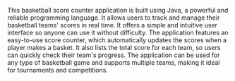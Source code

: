 This basketball score counter application is built using Java, a powerful and reliable programming language. It allows users to track and manage their basketball teams' scores in real time. It offers a simple and intuitive user interface so anyone can use it without difficulty. The application features an easy-to-use score counter, which automatically updates the scores when a player makes a basket. It also lists the total score for each team, so users can quickly check their team's progress. The application can be used for any type of basketball game and supports multiple teams, making it ideal for tournaments and competitions.
